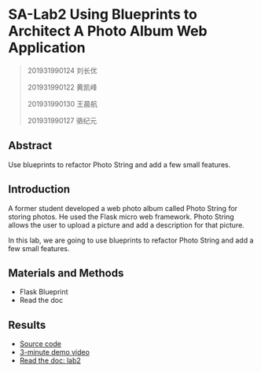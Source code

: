 # SA-Lab2 Using Blueprints to Architect A Photo Album Web Application
> 201931990124 刘长优
>
> 201931990122 黄凯峰
>
> 201931990130 王晨航
>
> 201931990127 骆纪元

## Abstract

Use blueprints to refactor Photo String and add a few small features.

## Introduction

A former student developed a web photo album called Photo String for storing photos. He used the Flask
micro web framework. Photo String allows the user to upload a picture and add a description for that
picture.

In this lab, we are going to use blueprints to refactor Photo String and add a few small features.

## Materials and Methods

- Flask Blueprint
- Read the doc

## Results

- [Source code](_static/PhotoString.zip)
- [3-minute demo video]()
- [Read the doc: lab2](https://englishpal-78.readthedocs.io/en/latest/SA-lab2.html)